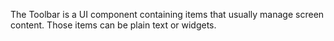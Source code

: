 The Toolbar is&nbsp;a&nbsp;UI component containing items that usually manage screen content. Those items can be&nbsp;plain text or&nbsp;widgets.